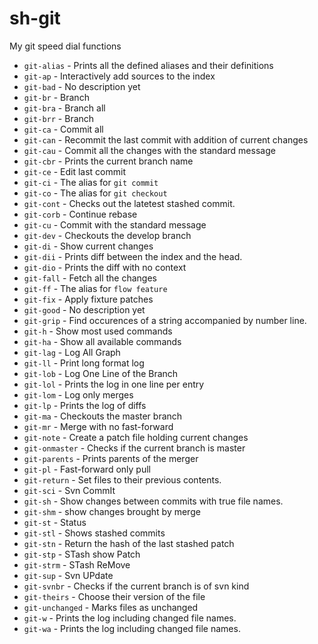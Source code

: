 sh-git
=========

My git speed dial functions

* `git-alias` - Prints all the defined aliases and their definitions
* `git-ap` - Interactively add sources to the index
* `git-bad` - No description yet
* `git-br` - Branch
* `git-bra` - Branch all
* `git-brr` - Branch
* `git-ca` - Commit all
* `git-can` - Recommit the last commit with addition of current changes
* `git-cau` - Commit all the changes with the standard message
* `git-cbr` - Prints the current branch name
* `git-ce` - Edit last commit
* `git-ci` - The alias for `git commit`
* `git-co` - The alias for `git checkout`
* `git-cont` - Checks out the latetest stashed commit.
* `git-corb` - Continue rebase
* `git-cu` - Commit with the standard message
* `git-dev` - Checkouts the develop branch
* `git-di` - Show current changes
* `git-dii` - Prints diff between the index and the head.
* `git-dio` - Prints the diff with no context
* `git-fall` - Fetch all the changes
* `git-ff` - The alias for `flow feature`
* `git-fix` - Apply fixture patches
* `git-good` - No description yet
* `git-grip` - Find occurences of a string accompanied by number line.
* `git-h` - Show most used commands
* `git-ha` - Show all available commands
* `git-lag` - Log All Graph
* `git-ll` - Print long format log
* `git-lob` - Log One Line of the Branch
* `git-lol` - Prints the log in one line per entry
* `git-lom` - Log only merges
* `git-lp` - Prints the log of diffs
* `git-ma` - Checkouts the master branch
* `git-mr` - Merge with no fast-forward
* `git-note` - Create a patch file holding current changes
* `git-onmaster` - Checks if the current branch is master
* `git-parents` - Prints parents of the merger
* `git-pl` - Fast-forward only pull
* `git-return` - Set files to their previous contents.
* `git-sci` - Svn CommIt
* `git-sh` - Show changes between commits with true file names.
* `git-shm` -  show changes brought by merge
* `git-st` - Status
* `git-stl` - Shows stashed commits
* `git-stn` - Return the hash of the last stashed patch
* `git-stp` - STash show Patch
* `git-strm` - STash ReMove
* `git-sup` - Svn UPdate
* `git-svnbr` - Checks if the current branch is of svn kind
* `git-theirs` - Choose their version of the file
* `git-unchanged` - Marks files as unchanged
* `git-w` - Prints the log including changed file names.
* `git-wa` - Prints the log including changed file names.
